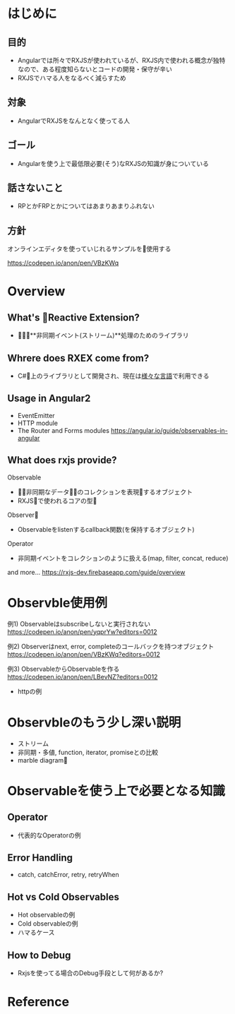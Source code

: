 # はじめに

## 目的
- Angularでは所々でRXJSが使われているが、RXJS内で使われる概念が独特なので、ある程度知らないとコードの開発・保守が辛い
- RXJSでハマる人をなるべく減らすため

## 対象
- AngularでRXJSをなんとなく使ってる人

## ゴール
- Angularを使う上で最低限必要(そう)なRXJSの知識が身についている

## 話さないこと
- RPとかFRPとかについてはあまりあまりふれない

## 方針

オンラインエディタを使っていじれるサンプルを使用する

https://codepen.io/anon/pen/VBzKWq

# Overview

## What's Reactive Extension?

- **非同期イベント(ストリーム)**処理のためのライブラリ

## Whrere does RXEX come from?

- C#上のライブラリとして開発され、現在は[様々な言語](http://reactivex.io/languages.html#languages)で利用できる

## Usage in Angular2
- EventEmitter
- HTTP module 
- The Router and Forms modules
https://angular.io/guide/observables-in-angular

## What does rxjs provide?

Observable
- 非同期なデータのコレクションを表現するオブジェクト
- RXJSで使われるコアの型
  
Observer
- Observableをlistenするcallback関数(を保持するオブジェクト)

Operator
- 非同期イベントをコレクションのように扱える(map, filter, concat, reduce)

and more...  https://rxjs-dev.firebaseapp.com/guide/overview

# Observble使用例

例1) Observableはsubscribeしないと実行されない
https://codepen.io/anon/pen/yqprYw?editors=0012

例2) Observerはnext, error, completeのコールバックを持つオブジェクト
https://codepen.io/anon/pen/VBzKWq?editors=0012

例3) ObservableからObservableを作る
https://codepen.io/anon/pen/LBevNZ?editors=0012

- httpの例

# Observbleのもう少し深い説明
- ストリーム
- 非同期・多値, function, iterator, promiseとの比較
- marble diagram

# Observableを使う上で必要となる知識

## Operator
- 代表的なOperatorの例

## Error Handling
- catch, catchError, retry, retryWhen
  
## Hot vs Cold Observables
- Hot observableの例
- Cold observableの例
- ハマるケース
  
## How to Debug
- Rxjsを使ってる場合のDebug手段として何があるか?

# Reference